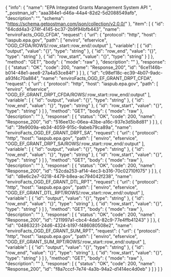 {
  "info": {
    "name": "EPA Integrated Grants Management System API ",
    "_postman_id": "aaa384e1-d46a-44a4-82d2-5d2088549afb",
    "description": "",
    "schema": "https://schema.getpostman.com/json/collection/v2.0.0/"
  },
  "item": [
    {
      "id": "64cdd4a3-274f-4145-bc37-2b9f94bfb443",
      "name": "enviroFacts_OGD_CFDA",
      "request": {
        "url": {
          "protocol": "http",
          "host": "iaspub.epa.gov",
          "path": [
            "enviro",
            "efservice",
            "OGD_CFDA/ROWS/:row_start::row_end/:output"
          ],
          "variable": [
            {
              "id": "output",
              "value": "{}",
              "type": "string"
            },
            {
              "id": "row_end",
              "value": "{}",
              "type": "string"
            },
            {
              "id": "row_start",
              "value": "{}",
              "type": "string"
            }
          ]
        },
        "method": "GET",
        "body": {
          "mode": "raw"
        },
        "description": ""
      },
      "response": [
        {
          "status": "OK",
          "code": 200,
          "name": "Response_200",
          "id": "6ce1146b-b014-48e1-aee8-27a4a53ce84f"
        }
      ]
    },
    {
      "id": "c98ef18c-ec39-4b07-9adc-a93f4c70a884",
      "name": "enviroFacts_OGD_EF_GRANT_DRPT_CFDA",
      "request": {
        "url": {
          "protocol": "http",
          "host": "iaspub.epa.gov",
          "path": [
            "enviro",
            "efservice",
            "OGD_EF_GRANT_DRPT_CFDA/ROWS/:row_start::row_end/:output"
          ],
          "variable": [
            {
              "id": "output",
              "value": "{}",
              "type": "string"
            },
            {
              "id": "row_end",
              "value": "{}",
              "type": "string"
            },
            {
              "id": "row_start",
              "value": "{}",
              "type": "string"
            }
          ]
        },
        "method": "GET",
        "body": {
          "mode": "raw"
        },
        "description": ""
      },
      "response": [
        {
          "status": "OK",
          "code": 200,
          "name": "Response_200",
          "id": "516ee13c-06ea-43be-a16c-937e3d5b8d81"
        }
      ]
    },
    {
      "id": "3fe9009a-eb34-4059-915c-9abeb79ca89a",
      "name": "enviroFacts_OGD_EF_GRANT_DRPT_SA",
      "request": {
        "url": {
          "protocol": "http",
          "host": "iaspub.epa.gov",
          "path": [
            "enviro",
            "efservice",
            "OGD_EF_GRANT_DRPT_SA/ROWS/:row_start::row_end/:output"
          ],
          "variable": [
            {
              "id": "output",
              "value": "{}",
              "type": "string"
            },
            {
              "id": "row_end",
              "value": "{}",
              "type": "string"
            },
            {
              "id": "row_start",
              "value": "{}",
              "type": "string"
            }
          ]
        },
        "method": "GET",
        "body": {
          "mode": "raw"
        },
        "description": ""
      },
      "response": [
        {
          "status": "OK",
          "code": 200,
          "name": "Response_200",
          "id": "52cda253-af14-4ec3-b316-70c02710f075"
        }
      ]
    },
    {
      "id": "d8e6c2e7-0218-4479-b8ea-ac794042f238",
      "name": "enviroFacts_OGD_EF_GRANT_DTL_RPT",
      "request": {
        "url": {
          "protocol": "http",
          "host": "iaspub.epa.gov",
          "path": [
            "enviro",
            "efservice",
            "OGD_EF_GRANT_DTL_RPT/ROWS/:row_start::row_end/:output"
          ],
          "variable": [
            {
              "id": "output",
              "value": "{}",
              "type": "string"
            },
            {
              "id": "row_end",
              "value": "{}",
              "type": "string"
            },
            {
              "id": "row_start",
              "value": "{}",
              "type": "string"
            }
          ]
        },
        "method": "GET",
        "body": {
          "mode": "raw"
        },
        "description": ""
      },
      "response": [
        {
          "status": "OK",
          "code": 200,
          "name": "Response_200",
          "id": "211997a1-cbc4-4da5-82c9-77e4ffb41243"
        }
      ]
    },
    {
      "id": "04863231-24d6-4324-b197-f486080508e2",
      "name": "enviroFacts_OGD_EF_GRANT_SUM_RPT",
      "request": {
        "url": {
          "protocol": "http",
          "host": "iaspub.epa.gov",
          "path": [
            "enviro",
            "efservice",
            "OGD_EF_GRANT_SUM_RPT/ROWS/:row_start::row_end/:output"
          ],
          "variable": [
            {
              "id": "output",
              "value": "{}",
              "type": "string"
            },
            {
              "id": "row_end",
              "value": "{}",
              "type": "string"
            },
            {
              "id": "row_start",
              "value": "{}",
              "type": "string"
            }
          ]
        },
        "method": "GET",
        "body": {
          "mode": "raw"
        },
        "description": ""
      },
      "response": [
        {
          "status": "OK",
          "code": 200,
          "name": "Response_200",
          "id": "f8a7cccf-7e74-4a3b-94a2-d1414ec4d0eb"
        }
      ]
    }
  ]
}
